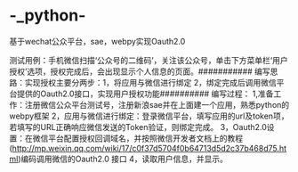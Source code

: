 # -_python-
基于wechat公众平台，sae，webpy实现Oauth2.0

测试用例：手机微信扫描‘公众号的二维码’，关注该公众号，单击下方菜单栏‘用户授权’选项，授权完成后，会出现显示个人信息的页面。###########
编写思路：实现授权主要分两步：1，将应用与微信进行绑定 2，绑定完成后调用微信平台提供的Oauth2.0接口，实现用户授权功能##########
编写过程：
1,准备工作：注册微信公众平台测试号，注册新浪sae并在上面建一个应用，熟悉python的webpy框架
2，应用与微信进行绑定：登录微信平台，填写应用的url及token项，若填写的URL正确响应微信发送的Token验证，则绑定完成。
3，Oauth2.0设置：在微信平台配置授权回调域名，并按照微信开发者文档上的教程(http://mp.weixin.qq.com/wiki/17/c0f37d5704f0b64713d5d2c37b468d75.html)编码调用微信的Oauth2.0 接口
4，读取用户信息，并显示。

